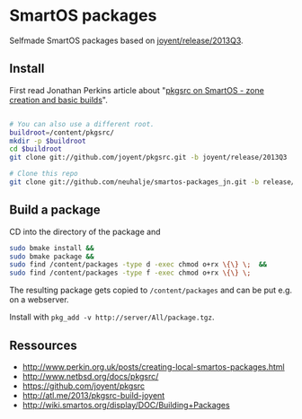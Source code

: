 SmartOS packages
=================

Selfmade SmartOS packages based on [joyent/release/2013Q3](https://github.com/joyent/pkgsrc/tree/joyent/release/2013Q3).


Install
-------

First read Jonathan Perkins article about "[pkgsrc on SmartOS - zone creation and basic builds](http://www.perkin.org.uk/posts/pkgsrc-on-smartos-zone-creation-and-basic-builds.html)".

``` bash

# You can also use a different root.
buildroot=/content/pkgsrc/
mkdir -p $buildroot
cd $buildroot
git clone git://github.com/joyent/pkgsrc.git -b joyent/release/2013Q3

# Clone this repo
git clone git://github.com/neuhalje/smartos-packages_jn.git -b release/2013Q3
```


Build a package
--------------

CD into the directory of the package and 

``` bash
sudo bmake install &&
sudo bmake package &&
sudo find /content/packages -type d -exec chmod o+rx \{\} \;  &&
sudo find /content/packages -type f -exec chmod o+rx \{\} \;
```

The resulting package gets copied to `/content/packages` and can be put e.g. on a webserver.

Install with `pkg_add -v http://server/All/package.tgz`. 

Ressources
-----------
* http://www.perkin.org.uk/posts/creating-local-smartos-packages.html
* http://www.netbsd.org/docs/pkgsrc/
* https://github.com/joyent/pkgsrc
* http://atl.me/2013/pkgsrc-build-joyent
* http://wiki.smartos.org/display/DOC/Building+Packages
